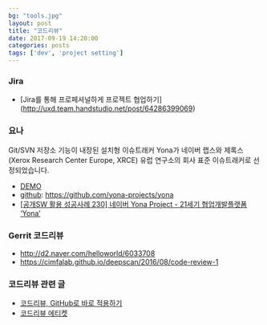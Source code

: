 ```yaml
---
bg: "tools.jpg"
layout: post
title: "코드리뷰"
date: 2017-09-19 14:20:00
categories: posts
tags: ['dev', 'project setting']
---
```


### Jira
- [Jira를 통해 프로페셔널하게 프로젝트 협업하기] (http://uxd.team.handstudio.net/post/64286399069)

### 요나
Git/SVN 저장소 기능이 내장된 설치형 이슈트래커 Yona가 네이버 랩스와 제록스(Xerox Research Center Europe, XRCE) 유럽 연구소의 회사 표준 이슈트래커로 선정되었습니다.
- [DEMO](https://repo.yona.io/)
- [github](https://github.com/yona-projects/yona): https://github.com/yona-projects/yona
- [[공개SW 활용 성공사례 230] 네이버 Yona Project - 21세기 협업개발플랫폼 ‘Yona’](http://www.oss.kr/index.php?mid=oss_repository10&document_srl=671642&category=401)

### Gerrit 코드리뷰
- http://d2.naver.com/helloworld/6033708
- https://cimfalab.github.io/deepscan/2016/08/code-review-1

### 코드리뷰 관련 글
- [코드리뷰, GitHub로 바로 적용하기](https://academy.realm.io/kr/posts/codereview-howto/)
- [코드리뷰 에티켓](https://css-tricks.com/code-review-etiquette/)
